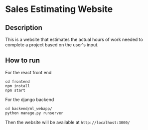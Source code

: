 # Sales Estimating Website

## Description

This is a website that estimates the actual hours of work needed to complete a project based on the user's input.

## How to run

For the react front end

```
cd frontend
npm install
npm start
```

For the django backend

```
cd backend/ml_webapp/
python manage.py runserver
```

Then the website will be available at `http://localhost:3000/`


